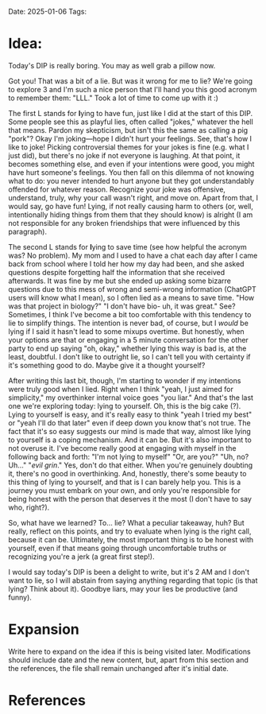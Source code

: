 Date: 2025-01-06
Tags: 
# Idea:
Today's DIP is really boring. You may as well grab a pillow now.

Got you! That was a bit of a lie. But was it wrong for me to lie? We're going to explore 3 and I'm such a nice person that I'll hand you this good acronym to remember them: "LLL." Took a lot of time to come up with it :)

The first L stands for **l**ying to have fun, just like I did at the start of this DIP. Some people see this as playful lies, often called "jokes," whatever the hell that means. Pardon my skepticism, but isn't this the same as calling a pig "pork"? Okay I'm joking—hope I didn't hurt your feelings. See, that's how I like to joke! Picking controversial themes for your jokes is fine (e.g. what I just did), but there's no joke if not everyone is laughing. At that point, it becomes something else, and even if your intentions were good, you might have hurt someone's feelings. You then fall on this dilemma of not knowing what to do: you never intended to hurt anyone but they got understandably offended for whatever reason. Recognize your joke was offensive, understand, truly, why your call wasn't right, and move on. Apart from that, I would say, go have fun! Lying, if not really causing harm to others (or, well, intentionally hiding things from them that they should know) is alright (I am not responsible for any broken friendships that were influenced by this paragraph).

The second L stands for **l**ying to save time (see how helpful the acronym was? No problem). My mom and I used to have a chat each day after I came back from school where I told her how my day had been, and she asked questions despite forgetting half the information that she received afterwards. It was fine by me but she ended up asking some bizarre questions due to this mess of wrong and semi-wrong information (ChatGPT users will know what I mean), so I often lied as a means to save time. "How was that project in biology?" "I don't have bio- uh, it was great." See? Sometimes, I think I've become a bit too comfortable with this tendency to lie to simplify things. The intention is never bad, of course, but I *would* be lying if I said it hasn't lead to some mixups overtime. But honestly, when your options are that or engaging in a 5 minute conversation for the other party to end up saying "oh, okay," whether lying this way is bad is, at the least, doubtful. I don't like to outright lie, so I can't tell you with certainty if it's something good to do. Maybe give it a thought yourself?

After writing this last bit, though, I'm starting to wonder if my intentions were truly good when I lied. Right when I think "yeah, I just aimed for simplicity," my overthinker internal voice goes "you liar." And that's the last one we're exploring today: lying to yourself. Oh, this is the big cake (?). Lying to yourself is easy, and it's really easy to think "yeah I tried my best" or "yeah I'll do that later" even if deep down you know that's not true. The fact that it's so easy suggests our mind is made that way, almost like lying to yourself is a coping mechanism. And it can be. But it's also important to not overuse it. I've become really good at engaging with myself in the following back and forth: "I'm not lying to myself" "Or, are you?" "Uh, no? Uh..." "*evil grin*." Yes, don't do that either. When you're genuinely doubting it, there's no good in overthinking. And, honestly, there's some beauty to this thing of lying to yourself, and that is I can barely help you. This is a journey you must embark on your own, and only you're responsible for being honest with the person that deserves it the most (I don't have to say who, right?).

So, what have we learned? To... lie? What a peculiar takeaway, huh? But really, reflect on this points, and try to evaluate when lying is the right call, because it can be. Ultimately, the most important thing is to be honest with yourself, even if that means going through uncomfortable truths or recognizing you're a jerk (a great first step!). 

I would say today's DIP is been a delight to write, but it's 2 AM and I don't want to lie, so I will abstain from saying anything regarding that topic (is that lying? Think about it). Goodbye liars, may your lies be productive (and funny).
# Expansion
Write here to expand on the idea if this is being visited later. Modifications should include date and the new content, but, apart from this section and the references, the file shall remain unchanged after it's initial date.
# References
